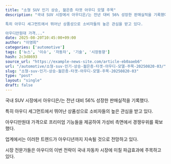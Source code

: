 ```yaml
---
title: "소형 SUV 인기 상승, 젊은층 타겟 아우디 모델 주목"
description: "국내 SUV 시장에서 아우디은/는 전년 대비 56% 성장한 판매실적을 기록했다.

특히 아우디 세그먼트에서 뛰어난 상품성으로 소비자들의 높은 관심을 받고 있다.

아우디만원대 가격..."
date: 2025-08-20T10:45:00+09:00
author: "이영희"
categories: ['automotive']
tags: ['뉴스', '이슈', '자동차', '기술', '시장동향']
hash: 2c3d8693
source_url: "https://example-news-site.com/article-eb0aaeb6"
url: "/automotive/소형-suv-인기-상승-젊은층-타겟-아우디-모델-주목-20250820-03/"
slug: "소형-suv-인기-상승-젊은층-타겟-아우디-모델-주목-20250820-03"
type: "post"
layout: "single"
draft: false
---
```


국내 SUV 시장에서 아우디은/는 전년 대비 56% 성장한 판매실적을 기록했다.

특히 아우디 세그먼트에서 뛰어난 상품성으로 소비자들의 높은 관심을 받고 있다.

아우디만원대 가격으로 프리미엄 기능들을 제공하여 가성비 측면에서 경쟁우위를 확보했다.

업계에서는 이러한 트렌드가 아우디년까지 지속될 것으로 전망하고 있다.

시장 전문가들은 아우디의 이번 전략이 국내 자동차 시장에 미칠 파급효과에 주목하고 있다.
